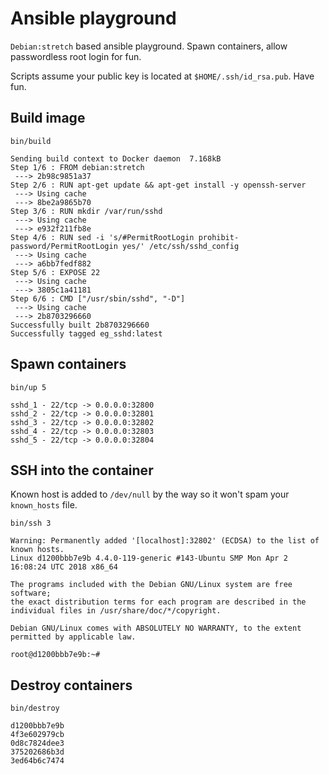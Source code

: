 Ansible playground
==================

`Debian:stretch` based ansible playground. Spawn containers, allow passwordless root login for fun.

Scripts assume your public key is located at `$HOME/.ssh/id_rsa.pub`. Have fun.

## Build image

`bin/build`

```
Sending build context to Docker daemon  7.168kB
Step 1/6 : FROM debian:stretch
 ---> 2b98c9851a37
Step 2/6 : RUN apt-get update && apt-get install -y openssh-server
 ---> Using cache
 ---> 8be2a9865b70
Step 3/6 : RUN mkdir /var/run/sshd
 ---> Using cache
 ---> e932f211fb8e
Step 4/6 : RUN sed -i 's/#PermitRootLogin prohibit-password/PermitRootLogin yes/' /etc/ssh/sshd_config
 ---> Using cache
 ---> a6bb7fedf882
Step 5/6 : EXPOSE 22
 ---> Using cache
 ---> 3805c1a41181
Step 6/6 : CMD ["/usr/sbin/sshd", "-D"]
 ---> Using cache
 ---> 2b8703296660
Successfully built 2b8703296660
Successfully tagged eg_sshd:latest
```

## Spawn containers

`bin/up 5`

```
sshd_1 - 22/tcp -> 0.0.0.0:32800
sshd_2 - 22/tcp -> 0.0.0.0:32801
sshd_3 - 22/tcp -> 0.0.0.0:32802
sshd_4 - 22/tcp -> 0.0.0.0:32803
sshd_5 - 22/tcp -> 0.0.0.0:32804
```

## SSH into the container

Known host is added to `/dev/null` by the way so it won't spam your `known_hosts` file.

`bin/ssh 3`

```
Warning: Permanently added '[localhost]:32802' (ECDSA) to the list of known hosts.
Linux d1200bbb7e9b 4.4.0-119-generic #143-Ubuntu SMP Mon Apr 2 16:08:24 UTC 2018 x86_64

The programs included with the Debian GNU/Linux system are free software;
the exact distribution terms for each program are described in the
individual files in /usr/share/doc/*/copyright.

Debian GNU/Linux comes with ABSOLUTELY NO WARRANTY, to the extent
permitted by applicable law.

root@d1200bbb7e9b:~#
```

## Destroy containers

`bin/destroy`

```
d1200bbb7e9b
4f3e602979cb
0d8c7824dee3
375202686b3d
3ed64b6c7474
```

